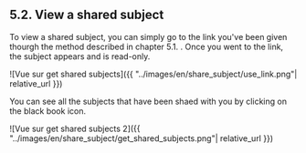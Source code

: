 ## 5.2. View a shared subject

To view a shared subject, you can simply go to the link you've been given thourgh the method described in chapter 5.1. . Once you went to the link, the subject appears and is read-only.

![Vue sur get shared subjects]({{ "../images/en/share_subject/use_link.png"| relative_url }})

You can see all the subjects that have been shaed with you by clicking on the black book icon.

![Vue sur get shared subjects 2]({{ "../images/en/share_subject/get_shared_subjects.png"| relative_url }})

